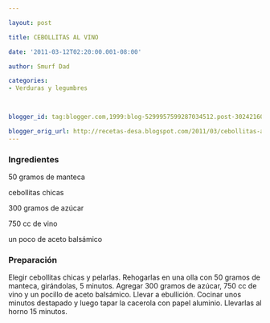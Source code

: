 ```yaml
---

layout: post

title: CEBOLLITAS AL VINO

date: '2011-03-12T02:20:00.001-08:00'

author: Smurf Dad

categories:
- Verduras y legumbres



blogger_id: tag:blogger.com,1999:blog-5299957599287034512.post-3024216021344868156

blogger_orig_url: http://recetas-desa.blogspot.com/2011/03/cebollitas-al-vino.html
---
```


<h3>Ingredientes</h3>

50 gramos de manteca

cebollitas chicas

300 gramos de azúcar

750 cc de vino

un poco de aceto balsámico

<h3>Preparación</h3>

Elegir cebollitas chicas y pelarlas. Rehogarlas en una olla con 50 gramos de manteca, girándolas, 5 minutos. Agregar 300 gramos de azúcar, 750 cc de vino y un pocillo de aceto balsámico. Llevar a ebullición. Cocinar unos minutos destapado y luego tapar la cacerola con papel aluminio. Llevarlas al horno 15 minutos.